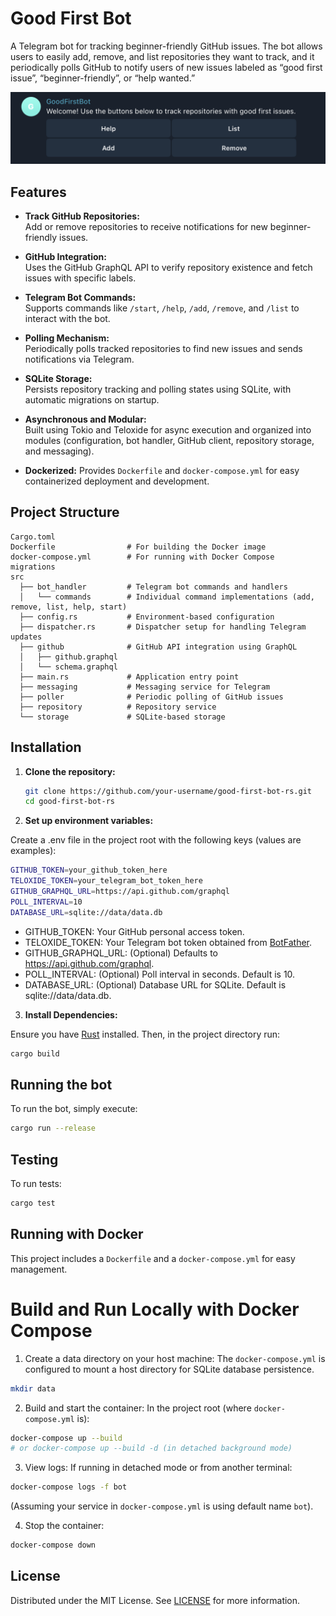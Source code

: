# Good First Bot

A Telegram bot for tracking beginner-friendly GitHub issues. The bot allows
users to easily add, remove, and list repositories they want to track, and it
periodically polls GitHub to notify users of new issues labeled as “good first
issue”, “beginner-friendly”, or “help wanted.”

![Good First Bot](good-first-bot.png)

## Features

- **Track GitHub Repositories:**  
  Add or remove repositories to receive notifications for new beginner-friendly
  issues.

- **GitHub Integration:**  
  Uses the GitHub GraphQL API to verify repository existence and fetch issues
  with specific labels. 

- **Telegram Bot Commands:**  
  Supports commands like `/start`, `/help`, `/add`, `/remove`, and `/list` to
  interact with the bot.

- **Polling Mechanism:**  
  Periodically polls tracked repositories to find new issues and sends
  notifications via Telegram.

- **SQLite Storage:**  
  Persists repository tracking and polling states using SQLite, with automatic
  migrations on startup.

- **Asynchronous and Modular:**  
  Built using Tokio and Teloxide for async execution and organized into modules
  (configuration, bot handler, GitHub client, repository storage, and
  messaging).

- **Dockerized:** Provides `Dockerfile` and `docker-compose.yml` for easy
  containerized deployment and development.

## Project Structure

```plaintext
Cargo.toml
Dockerfile                # For building the Docker image
docker-compose.yml        # For running with Docker Compose
migrations
src
  ├── bot_handler         # Telegram bot commands and handlers
  │   └── commands        # Individual command implementations (add, remove, list, help, start)
  ├── config.rs           # Environment-based configuration
  ├── dispatcher.rs       # Dispatcher setup for handling Telegram updates
  ├── github              # GitHub API integration using GraphQL
  │   ├── github.graphql
  │   └── schema.graphql
  ├── main.rs             # Application entry point
  ├── messaging           # Messaging service for Telegram
  ├── poller              # Periodic polling of GitHub issues
  ├── repository          # Repository service
  └── storage             # SQLite-based storage
```

## Installation

1. **Clone the repository:**

   ```bash
   git clone https://github.com/your-username/good-first-bot-rs.git
   cd good-first-bot-rs
   ```

2. **Set up environment variables:**

Create a .env file in the project root with the following keys (values are
examples):

```bash
GITHUB_TOKEN=your_github_token_here
TELOXIDE_TOKEN=your_telegram_bot_token_here
GITHUB_GRAPHQL_URL=https://api.github.com/graphql
POLL_INTERVAL=10
DATABASE_URL=sqlite://data/data.db
```

- GITHUB_TOKEN: Your GitHub personal access token.
- TELOXIDE_TOKEN: Your Telegram bot token obtained from
  [BotFather](https://t.me/botfather).
- GITHUB_GRAPHQL_URL: (Optional) Defaults to https://api.github.com/graphql.
- POLL_INTERVAL: (Optional) Poll interval in seconds. Default is 10.
- DATABASE_URL: (Optional) Database URL for SQLite. Default is
  sqlite://data/data.db.

3. **Install Dependencies:**

Ensure you have [Rust](https://www.rust-lang.org/tools/install) installed. Then,
in the project directory run:

```bash
cargo build
```

## Running the bot

To run the bot, simply execute:

```bash
cargo run --release
```

## Testing

To run tests:

```bash
cargo test
```

## Running with Docker

This project includes a `Dockerfile` and a `docker-compose.yml` for easy
management.

# Build and Run Locally with Docker Compose

1. Create a data directory on your host machine: The `docker-compose.yml` is
   configured to mount a host directory for SQLite database persistence.

```bash
mkdir data
```

2. Build and start the container: In the project root (where
   `docker-compose.yml` is):

```bash
docker-compose up --build
# or docker-compose up --build -d (in detached background mode)
```

3. View logs: If running in detached mode or from another terminal:

```bash
docker-compose logs -f bot
```

(Assuming your service in `docker-compose.yml` is using default name `bot`).

4. Stop the container:

```bash
docker-compose down
```

## License

Distributed under the MIT License. See [LICENSE](LICENSE) for more information.
